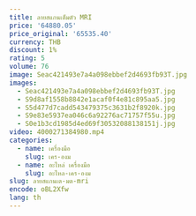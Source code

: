 ```yaml
---
title: ลายสแกนเต็มตัว MRI
price: '64880.05'
price_original: '65535.40'
currency: THB
discount: 1%
rating: 5
volume: 76
image: Seac421493e7a4a098ebbef2d4693fb93T.jpg
images:
  - Seac421493e7a4a098ebbef2d4693fb93T.jpg
  - S9d8af1558b8842e1acaf0f4e81c895aa5.jpg
  - S5d477d7cadd543479375c3631b2f8920k.jpg
  - S9e83e5937ea046c6a92276ac71757f55u.jpg
  - S0e1b3cd1985d4ed69f30532088138151j.jpg
video: 4000271384980.mp4
categories:
  - name: เครื่องมือ
    slug: เคร-องม
  - name: อะไหล่ เครื่องมือ
    slug: อะไหล-เคร-องม
slug: ลายสแกนเต-มต-mri
encode: oBL2Xfw
lang: th
---
```

  